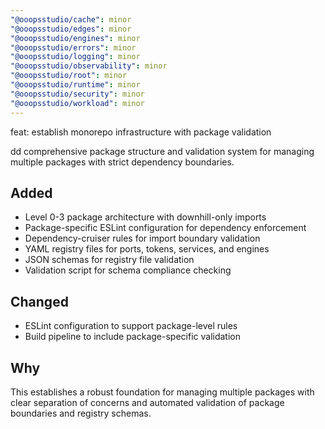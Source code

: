 ```yaml
---
"@ooopsstudio/cache": minor
"@ooopsstudio/edges": minor
"@ooopsstudio/engines": minor
"@ooopsstudio/errors": minor
"@ooopsstudio/logging": minor
"@ooopsstudio/observability": minor
"@ooopsstudio/root": minor
"@ooopsstudio/runtime": minor
"@ooopsstudio/security": minor
"@ooopsstudio/workload": minor
---
```


feat: establish monorepo infrastructure with package validation

dd comprehensive package structure and validation system for managing multiple packages with strict dependency boundaries.

## Added
- Level 0-3 package architecture with downhill-only imports
- Package-specific ESLint configuration for dependency enforcement
- Dependency-cruiser rules for import boundary validation
- YAML registry files for ports, tokens, services, and engines
- JSON schemas for registry file validation
- Validation script for schema compliance checking

## Changed
- ESLint configuration to support package-level rules
- Build pipeline to include package-specific validation

## Why
This establishes a robust foundation for managing multiple packages with clear separation of concerns and automated validation of package boundaries and registry schemas.